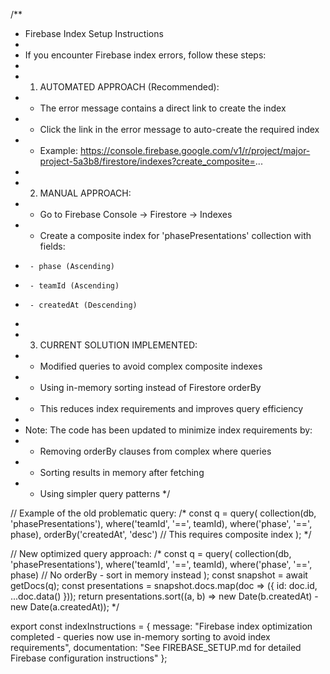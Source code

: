 /**
 * Firebase Index Setup Instructions
 * 
 * If you encounter Firebase index errors, follow these steps:
 * 
 * 1. AUTOMATED APPROACH (Recommended):
 *    - The error message contains a direct link to create the index
 *    - Click the link in the error message to auto-create the required index
 *    - Example: https://console.firebase.google.com/v1/r/project/major-project-5a3b8/firestore/indexes?create_composite=...
 * 
 * 2. MANUAL APPROACH:
 *    - Go to Firebase Console -> Firestore -> Indexes
 *    - Create a composite index for 'phasePresentations' collection with fields:
 *      - phase (Ascending)
 *      - teamId (Ascending)  
 *      - createdAt (Descending)
 *    
 * 3. CURRENT SOLUTION IMPLEMENTED:
 *    - Modified queries to avoid complex composite indexes
 *    - Using in-memory sorting instead of Firestore orderBy
 *    - This reduces index requirements and improves query efficiency
 * 
 * Note: The code has been updated to minimize index requirements by:
 * - Removing orderBy clauses from complex where queries
 * - Sorting results in memory after fetching
 * - Using simpler query patterns
 */

// Example of the old problematic query:
/*
const q = query(
  collection(db, 'phasePresentations'),
  where('teamId', '==', teamId),
  where('phase', '==', phase),
  orderBy('createdAt', 'desc')  // This requires composite index
);
*/

// New optimized query approach:
/*
const q = query(
  collection(db, 'phasePresentations'),
  where('teamId', '==', teamId),
  where('phase', '==', phase)  // No orderBy - sort in memory instead
);
const snapshot = await getDocs(q);
const presentations = snapshot.docs.map(doc => ({ id: doc.id, ...doc.data() }));
return presentations.sort((a, b) => new Date(b.createdAt) - new Date(a.createdAt));
*/

export const indexInstructions = {
  message: "Firebase index optimization completed - queries now use in-memory sorting to avoid index requirements",
  documentation: "See FIREBASE_SETUP.md for detailed Firebase configuration instructions"
};